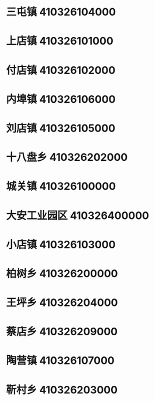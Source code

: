 # 三屯镇 410326104000
# 上店镇 410326101000
# 付店镇 410326102000
# 内埠镇 410326106000
# 刘店镇 410326105000
# 十八盘乡 410326202000
# 城关镇 410326100000
# 大安工业园区 410326400000
# 小店镇 410326103000
# 柏树乡 410326200000
# 王坪乡 410326204000
# 蔡店乡 410326209000
# 陶营镇 410326107000
# 靳村乡 410326203000
